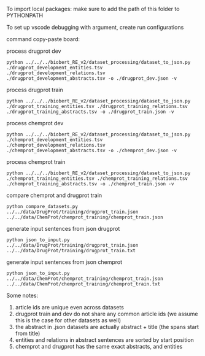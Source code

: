 To import local packages: make sure to add the path of this folder to PYTHONPATH

To set up vscode debugging with argument, create run configurations


command copy-paste board:

process drugprot dev
```
python ../../../biobert_RE_v2/dataset_processing/dataset_to_json.py ./drugprot_development_entities.tsv ./drugprot_development_relations.tsv ./drugprot_development_abstracts.tsv -o ./drugprot_dev.json -v
```

process drugprot train
```
python ../../../biobert_RE_v2/dataset_processing/dataset_to_json.py ./drugprot_training_entities.tsv ./drugprot_training_relations.tsv ./drugprot_training_abstracts.tsv -o ./drugprot_train.json -v
```

process chemprot dev
```
python ../../../biobert_RE_v2/dataset_processing/dataset_to_json.py ./chemprot_development_entities.tsv ./chemprot_development_relations.tsv ./chemprot_development_abstracts.tsv -o ./chemprot_dev.json -v
```

process chemprot train
```
python ../../../biobert_RE_v2/dataset_processing/dataset_to_json.py ./chemprot_training_entities.tsv ./chemprot_training_relations.tsv ./chemprot_training_abstracts.tsv -o ./chemprot_train.json -v
```

compare chemprot and drugprot train
```
python compare_datasets.py ../../data/DrugProt/training/drugprot_train.json ../../data/ChemProt/chemprot_training/chemprot_train.json
```

generate input sentences from json drugprot
```
python json_to_input.py ../../data/DrugProt/training/drugprot_train.json ../../data/DrugProt/training/drugprot_train.txt
```

generate input sentences from json chemprot
```
python json_to_input.py ../../data/ChemProt/chemprot_training/chemprot_train.json ../../data/ChemProt/chemprot_training/chemprot_train.txt
```

Some notes:

1. article ids are unique even across datasets
2. drugprot train and dev do not share any common article ids (we assume this is the case for other datasets as well)
3. the abstract in .json datasets are actually abstract + title (the spans start from title)
4. entities and relations in abstract sentences are sorted by start position
5. chemprot and drugprot has the same exact abstracts, and entities